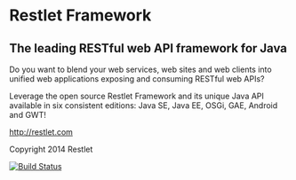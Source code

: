 # Restlet Framework

## The leading RESTful web API framework for Java

Do you want to blend your web services, web sites and web clients into unified web applications exposing and consuming RESTful web APIs?

Leverage the open source Restlet Framework and its unique Java API available in six consistent editions: Java SE, Java EE, OSGi, GAE, Android and GWT! 

http://restlet.com

Copyright 2014 Restlet

[![Build Status](https://travis-ci.org/restlet/restlet-framework-java.svg?branch=apispark-3.8)](https://travis-ci.org/restlet/restlet-framework-java)
